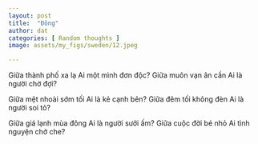 ```yaml
---
layout: post
title:  "Đông"
author: dat
categories: [ Random thoughts ]
image: assets/my_figs/sweden/12.jpeg

---
```




Giữa thành phố xa lạ
Ai một mình đơn độc?
Giữa muôn vạn ân cần
Ai là người chờ đợi?

Giữa mệt nhoài sớm tối
Ai là kẻ cạnh bên?
Giữa đêm tối không đèn
Ai là người soi tỏ?

Giữa giá lạnh mùa đông
Ai là người sưởi ấm?
Giữa cuộc đời bé nhỏ
Ai tình nguyện chở che?